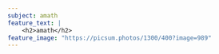 ```yaml
---
subject: amath
feature_text: |
    <h2>amath</h2>
feature_image: "https://picsum.photos/1300/400?image=989"
---
```

